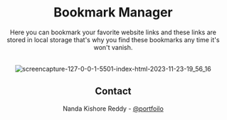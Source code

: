 <!-- PROJECT LOGO -->
<div align="center">
  <h1 align="center">Bookmark Manager</h1>

  <p align="center">
    Here you can bookmark your favorite website links and these links are stored in local storage that's why you find these bookmarks any time it's won't vanish.
    <br />
    <br />

![screencapture-127-0-0-1-5501-index-html-2023-11-23-19_56_16](https://github.com/Nandareddy7/Bookmarks-pro/assets/110484284/60e5d367-a946-45ce-97c3-7b3572756650)

    
## Contact

Nanda Kishore Reddy - [@portfoilo](https://nandaportfolio.netlify.app/) 



